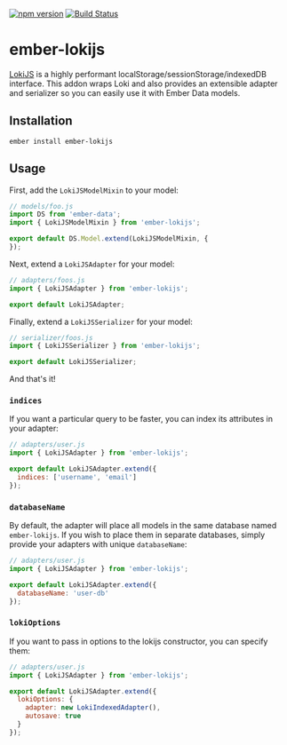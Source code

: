 [![npm version](https://badge.fury.io/js/ember-lokijs.svg)](https://badge.fury.io/js/ember-lokijs)
[![Build Status](https://travis-ci.org/patience-tema-baron/ember-lokijs.svg?branch=master)](https://travis-ci.org/patience-tema-baron/ember-lokijs)

# ember-lokijs

[LokiJS](https://github.com/techfort/LokiJS) is a highly performant localStorage/sessionStorage/indexedDB interface. This addon wraps Loki and also provides an extensible adapter and serializer so you can easily use it with Ember Data models.

## Installation

`ember install ember-lokijs`

## Usage

First, add the `LokiJSModelMixin` to your model:

```js
// models/foo.js
import DS from 'ember-data';
import { LokiJSModelMixin } from 'ember-lokijs';

export default DS.Model.extend(LokiJSModelMixin, {
});
```

Next, extend a `LokiJSAdapter` for your model:

```js
// adapters/foos.js
import { LokiJSAdapter } from 'ember-lokijs';

export default LokiJSAdapter;
```

Finally, extend a `LokiJSSerializer` for your model:

```js
// serializer/foos.js
import { LokiJSSerializer } from 'ember-lokijs';

export default LokiJSSerializer;
```

And that's it!

### `indices`

If you want a particular query to be faster, you can index its attributes in your adapter:

```js
// adapters/user.js
import { LokiJSAdapter } from 'ember-lokijs';

export default LokiJSAdapter.extend({
  indices: ['username', 'email']
});
```

### `databaseName`

By default, the adapter will place all models in the same database named `ember-lokijs`. If you wish to place them in separate databases, simply provide your adapters with unique `databaseName`:

```js
// adapters/user.js
import { LokiJSAdapter } from 'ember-lokijs';

export default LokiJSAdapter.extend({
  databaseName: 'user-db'
});
```

### `lokiOptions`

If you want to pass in options to the lokijs constructor, you can specify them:

```js
// adapters/user.js
import { LokiJSAdapter } from 'ember-lokijs';

export default LokiJSAdapter.extend({
  lokiOptions: {
    adapter: new LokiIndexedAdapter(),
    autosave: true
  }
});
```
